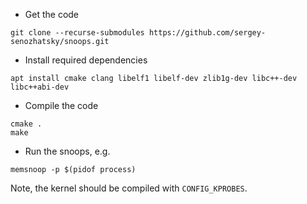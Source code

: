 - Get the code
```
git clone --recurse-submodules https://github.com/sergey-senozhatsky/snoops.git
```

- Install required dependencies
```
apt install cmake clang libelf1 libelf-dev zlib1g-dev libc++-dev libc++abi-dev
```

- Compile the code
```
cmake .
make
```

- Run the snoops, e.g.
```
memsnoop -p $(pidof process)
```

Note, the kernel should be compiled with `CONFIG_KPROBES`.

